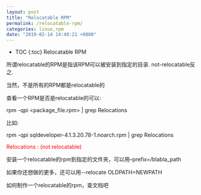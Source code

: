 ```yaml
---
layout: post
title: "Relocatable RPM"
permalink: /relocatable-rpm/
categories: linux,rpm
date: "2019-02-14 14:40:21 +0800"
---
```


* TOC
{:toc}
Relocatable RPM

所谓relocatable的RPM是指该RPM可以被安装到指定的目录. not-relocatable反之.

当然，不是所有的RPM都是relocatable的

查看一个RPM是否是relocatable的可以:

rpm -qpi <package_file.rpm> | grep Relocations

比如:

rpm -qpi sqldeveloper-4.1.3.20.78-1.noarch.rpm | grep Relocations

<span style="color:red">Relocations : (not relocatable)</span>

安装一个relocatable的rpm到指定的文件夹，可以用–prefix=/blabla_path

如果你还想做的更多，还可以用--relocate OLDPATH=NEWPATH

如何制作一个relocatable的rpm，查文档吧